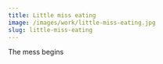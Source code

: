 ```yaml
---
title: Little miss eating
image: /images/work/little-miss-eating.jpg
slug: little-miss-eating
---
```


The mess begins